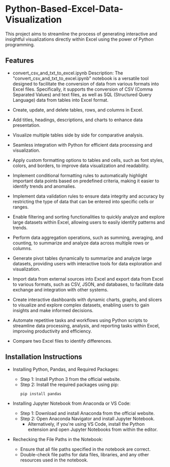 
# Python-Based-Excel-Data-Visualization

This project aims to streamline the process of generating interactive and insightful visualizations directly within Excel using the power of Python programming.

## Features

- convert_csv_and_txt_to_excel.ipynb
  Description: The "convert_csv_and_txt_to_excel.ipynb" notebook is a versatile tool designed to facilitate the conversion of data from various formats into Excel files. Specifically, it supports the conversion of CSV (Comma Separated Values) and text files, as well as SQL (Structured Query Language) data from tables into Excel format.

- Create, update, and delete tables, rows, and columns in Excel.
- Add titles, headings, descriptions, and charts to enhance data presentation.
- Visualize multiple tables side by side for comparative analysis.
- Seamless integration with Python for efficient data processing and visualization.
- Apply custom formatting options to tables and cells, such as font styles, colors, and borders, to improve data visualization and readability.
- Implement conditional formatting rules to automatically highlight important data points based on predefined criteria, making it easier to identify trends and anomalies.
- Implement data validation rules to ensure data integrity and accuracy by restricting the type of data that can be entered into specific cells or ranges.
- Enable filtering and sorting functionalities to quickly analyze and explore large datasets within Excel, allowing users to easily identify patterns and trends.
- Perform data aggregation operations, such as summing, averaging, and counting, to summarize and analyze data across multiple rows or columns.
- Generate pivot tables dynamically to summarize and analyze large datasets, providing users with interactive tools for data exploration and visualization.
- Import data from external sources into Excel and export data from Excel to various formats, such as CSV, JSON, and databases, to facilitate data exchange and integration with other systems.
- Create interactive dashboards with dynamic charts, graphs, and slicers to visualize and explore complex datasets, enabling users to gain insights and make informed decisions.
- Automate repetitive tasks and workflows using Python scripts to streamline data processing, analysis, and reporting tasks within Excel, improving productivity and efficiency.
- Compare two Excel files to identify differences.


## Installation Instructions
- Installing Python, Pandas, and Required Packages:
  - Step 1: Install Python 3 from the official website.
  - Step 2: Install the required packages using pip:
    ```
    pip install pandas
    ```

- Installing Jupyter Notebook from Anaconda or VS Code:
  - Step 1: Download and install Anaconda from the official website.
  - Step 2: Open Anaconda Navigator and install Jupyter Notebook.
    - Alternatively, if you're using VS Code, install the Python extension and open Jupyter Notebooks from within the editor.

- Rechecking the File Paths in the Notebook:
  - Ensure that all file paths specified in the notebook are correct.
  - Double-check file paths for data files, libraries, and any other resources used in the notebook.


